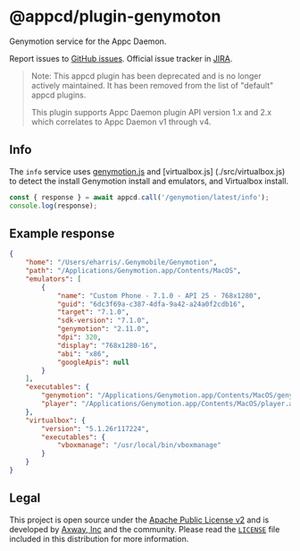 # @appcd/plugin-genymoton

Genymotion service for the Appc Daemon.

Report issues to [GitHub issues][2]. Official issue tracker in [JIRA][3].

> Note: This appcd plugin has been deprecated and is no longer actively maintained. It has been
> removed from the list of "default" appcd plugins.
>
> This plugin supports Appc Daemon plugin API version 1.x and 2.x which correlates to Appc Daemon
> v1 through v4.

## Info

The `info` service uses [genymotion.js](./src/genymotion.js) and [virtualbox.js]
(./src/virtualbox.js) to detect the install Genymotion install and emulators, and Virtualbox install.

```js
const { response } = await appcd.call('/genymotion/latest/info');
console.log(response);
```

## Example response

```json
{
    "home": "/Users/eharris/.Genymobile/Genymotion",
    "path": "/Applications/Genymotion.app/Contents/MacOS",
    "emulators": [
        {
            "name": "Custom Phone - 7.1.0 - API 25 - 768x1280",
            "guid": "6dc3f69a-c387-4dfa-9a42-a24a0f2cdb16",
            "target": "7.1.0",
            "sdk-version": "7.1.0",
            "genymotion": "2.11.0",
            "dpi": 320,
            "display": "768x1280-16",
            "abi": "x86",
            "googleApis": null
        }
    ],
    "executables": {
        "genymotion": "/Applications/Genymotion.app/Contents/MacOS/genymotion",
        "player": "/Applications/Genymotion.app/Contents/MacOS/player.app/Contents/MacOS/player"
    },
    "virtualbox": {
        "version": "5.1.26r117224",
        "executables": {
            "vboxmanage": "/usr/local/bin/vboxmanage"
        }
    }
}
```

## Legal

This project is open source under the [Apache Public License v2][1] and is developed by
[Axway, Inc](http://www.axway.com/) and the community. Please read the [`LICENSE`][1] file included
in this distribution for more information.

[1]: https://github.com/appcelerator/appcd-plugin-genymotion/blob/master/LICENSE
[2]: https://github.com/appcelerator/appcd-plugin-genymotion/issues
[3]: https://jira.appcelerator.org/projects/DAEMON/issues
